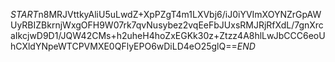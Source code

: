 $START$n8MRJVttkyAliU5uLwdZ+XpPZgT4m1LXVbj6/iJ0iYVImXOYNZrGpAWUyRBIZBkrnjWxgOFH9W07rk7qvNusybez2vqEeFbJUxsRMJRjRfXdL/7gnXrcaIkcjwD9D1/JQW42CMs+h2uheH4hoZxEGKk30z+Ztzz4A8hlLwJbCCC6eoUhCXldYNpeWTCPVMXE0QFlyEPO6wDiLD4eO25glQ==$END$